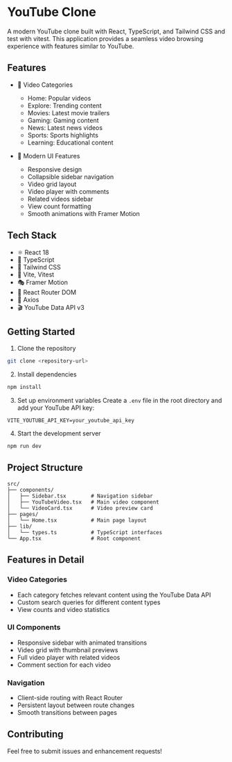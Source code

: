 # YouTube Clone

A modern YouTube clone built with React, TypeScript, and Tailwind CSS and test with vitest. This application provides a seamless video browsing experience with features similar to YouTube.

## Features

- 🎥 Video Categories
  - Home: Popular videos
  - Explore: Trending content
  - Movies: Latest movie trailers
  - Gaming: Gaming content
  - News: Latest news videos
  - Sports: Sports highlights
  - Learning: Educational content

- 💫 Modern UI Features
  - Responsive design
  - Collapsible sidebar navigation
  - Video grid layout
  - Video player with comments
  - Related videos sidebar
  - View count formatting
  - Smooth animations with Framer Motion

## Tech Stack

- ⚛️ React 18
- 🔷 TypeScript
- 🎨 Tailwind CSS
- 🚀 Vite, Vitest
- 🎭 Framer Motion
- 🔄 React Router DOM
- 📡 Axios
- 🎬 YouTube Data API v3
  

## Getting Started

1. Clone the repository
```bash
git clone <repository-url>
```

2. Install dependencies
```bash
npm install
```

3. Set up environment variables
Create a `.env` file in the root directory and add your YouTube API key:
```env
VITE_YOUTUBE_API_KEY=your_youtube_api_key
```

4. Start the development server
```bash
npm run dev
```

## Project Structure

```
src/
├── components/
│   ├── Sidebar.tsx        # Navigation sidebar
│   ├── YouTubeVideo.tsx   # Main video component
│   └── VideoCard.tsx      # Video preview card
├── pages/
│   └── Home.tsx           # Main page layout
├── lib/
│   └── types.ts           # TypeScript interfaces
└── App.tsx                # Root component
```

## Features in Detail

### Video Categories
- Each category fetches relevant content using the YouTube Data API
- Custom search queries for different content types
- View counts and video statistics

### UI Components
- Responsive sidebar with animated transitions
- Video grid with thumbnail previews
- Full video player with related videos
- Comment section for each video

### Navigation
- Client-side routing with React Router
- Persistent layout between route changes
- Smooth transitions between pages

## Contributing

Feel free to submit issues and enhancement requests!
